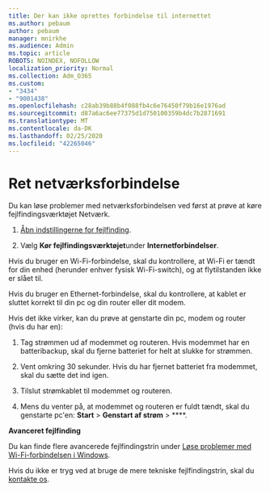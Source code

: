 ```yaml
---
title: Der kan ikke oprettes forbindelse til internettet
ms.author: pebaum
author: pebaum
manager: mnirkhe
ms.audience: Admin
ms.topic: article
ROBOTS: NOINDEX, NOFOLLOW
localization_priority: Normal
ms.collection: Adm_O365
ms.custom:
- "3434"
- "9001438"
ms.openlocfilehash: c28ab39b88b4f088fb4c6e76450f79b16e1976ad
ms.sourcegitcommit: d87a6ac6ee77375d1d750100359b4dc7b2871691
ms.translationtype: MT
ms.contentlocale: da-DK
ms.lasthandoff: 02/25/2020
ms.locfileid: "42265046"
---
```

# <a name="fix-network-connection"></a>Ret netværksforbindelse

Du kan løse problemer med netværksforbindelsen ved først at prøve at køre fejlfindingsværktøjet Netværk. 

1. [Åbn indstillingerne for fejlfinding](ms-settings:troubleshoot).

2. Vælg **Kør fejlfindingsværktøjet**under **Internetforbindelser**.

Hvis du bruger en Wi-Fi-forbindelse, skal du kontrollere, at Wi-Fi er tændt for din enhed (herunder enhver fysisk Wi-Fi-switch), og at flytilstanden ikke er slået til.

Hvis du bruger en Ethernet-forbindelse, skal du kontrollere, at kablet er sluttet korrekt til din pc og din router eller dit modem.

Hvis det ikke virker, kan du prøve at genstarte din pc, modem og router (hvis du har en):

1. Tag strømmen ud af modemmet og routeren. Hvis modemmet har en batteribackup, skal du fjerne batteriet for helt at slukke for strømmen.

2. Vent omkring 30 sekunder. Hvis du har fjernet batteriet fra modemmet, skal du sætte det ind igen.

3. Tilslut strømkablet til modemmet og routeren.

4. Mens du venter på, at modemmet og routeren er fuldt tændt, skal du genstarte pc'en: **Start** > **Genstart af strøm** > ****.

**Avanceret fejlfinding**

Du kan finde flere avancerede fejlfindingstrin under [Løse problemer med Wi-Fi-forbindelsen i Windows](https://support.microsoft.com/help/10741?ocid=SMC10741%2F). 

Hvis du ikke er tryg ved at bruge de mere tekniske fejlfindingstrin, skal du [kontakte os](https://support.microsoft.com/contactus).
